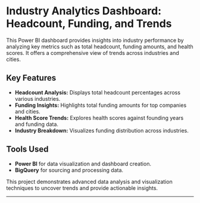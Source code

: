# Industry Analytics Dashboard: Headcount, Funding, and Trends

This Power BI dashboard provides insights into industry performance by analyzing key metrics such as total headcount, funding amounts, and health scores. It offers a comprehensive view of trends across industries and cities.

## Key Features
- **Headcount Analysis:** Displays total headcount percentages across various industries.
- **Funding Insights:** Highlights total funding amounts for top companies and cities.
- **Health Score Trends:** Explores health scores against founding years and funding data.
- **Industry Breakdown:** Visualizes funding distribution across industries.

## Tools Used
- **Power BI** for data visualization and dashboard creation.
- **BigQuery** for sourcing and processing data.

This project demonstrates advanced data analysis and visualization techniques to uncover trends and provide actionable insights.

---

